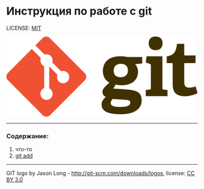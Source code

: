 # Инструкция по работе с git

LICENSE: [MIT](./license.md)

![Git-logo](./assets/git-logo.png)

---

### Содержание:
1. что-то
2. [git add](./add.md)



---

GIT logo by Jason Long - http://git-scm.com/downloads/logos, license: [CC BY 3.0](https://creativecommons.org/licenses/by/3.0/) 